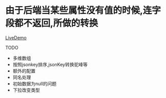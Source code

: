 # 由于后端当某些属性没有值的时候,连字段都不返回,所做的转换

[LiveDemo](https://zafkielkurumi.github.io/json-to-safe)

TODO
-  多维数组
-  按照jsonkey排序,jsonKey转换驼峰等
-  额外的配置
-  同名处理
-  初始数据为null的问题
-  下拉改变类型
